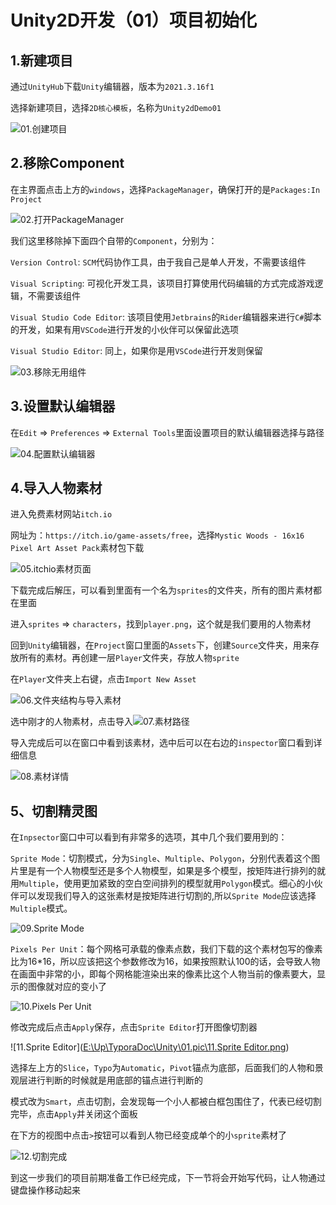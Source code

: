 # Unity2D开发（01）项目初始化

## 1.新建项目

通过`UnityHub`下载`Unity`编辑器，版本为`2021.3.16f1`

选择新建项目，选择`2D核心模板`，名称为`Unity2dDemo01`

![01.创建项目](https://github.com/sfresurgam/unity-development-doc/blob/main/01.Create%20Project/source%20image/01.%E5%88%9B%E5%BB%BA%E9%A1%B9%E7%9B%AE.png)

## 2.移除Component

在主界面点击上方的`windows`，选择`PackageManager`，确保打开的是`Packages:In Project`

![02.打开PackageManager](https://github.com/sfresurgam/unity-development-doc/blob/main/01.Create%20Project/source%20image/02.%E6%89%93%E5%BC%80PackageManager.png)

我们这里移除掉下面四个自带的`Component`，分别为：

`Version Control`: `SCM`代码协作工具，由于我自己是单人开发，不需要该组件

`Visual Scripting`: 可视化开发工具，该项目打算使用代码编辑的方式完成游戏逻辑，不需要该组件

`Visual Studio Code Editor`: 该项目使用`Jetbrains`的`Rider`编辑器来进行`C#`脚本的开发，如果有用`VSCode`进行开发的小伙伴可以保留此选项

`Visual Studio Editor`: 同上，如果你是用`VSCode`进行开发则保留

![03.移除无用组件](https://github.com/sfresurgam/unity-development-doc/blob/main/01.Create%20Project/source%20image/03.%E7%A7%BB%E9%99%A4%E6%97%A0%E7%94%A8%E7%BB%84%E4%BB%B6.png)

## 3.设置默认编辑器

在`Edit` => `Preferences` => `External Tools`里面设置项目的默认编辑器选择与路径

![04.配置默认编辑器](https://github.com/sfresurgam/unity-development-doc/blob/main/01.Create%20Project/source%20image/04.%E9%85%8D%E7%BD%AE%E9%BB%98%E8%AE%A4%E7%BC%96%E8%BE%91%E5%99%A8.png)

## 4.导入人物素材

进入免费素材网站`itch.io`

网址为：`https://itch.io/game-assets/free`，选择`Mystic Woods - 16x16 Pixel Art Asset Pack`素材包下载

![05.itchio素材页面](https://github.com/sfresurgam/unity-development-doc/blob/main/01.Create%20Project/source%20image/05.itchio%E7%B4%A0%E6%9D%90%E9%A1%B5%E9%9D%A2.png)

下载完成后解压，可以看到里面有一个名为`sprites`的文件夹，所有的图片素材都在里面

进入`sprites` => `characters`，找到`player.png`，这个就是我们要用的人物素材

回到`Unity`编辑器，在`Project`窗口里面的`Assets`下，创建`Source`文件夹，用来存放所有的素材。再创建一层`Player`文件夹，存放人物`sprite`

在`Player`文件夹上右键，点击`Import New Asset`

![06.文件夹结构与导入素材](https://github.com/sfresurgam/unity-development-doc/blob/main/01.Create%20Project/source%20image/06.%E6%96%87%E4%BB%B6%E5%A4%B9%E7%BB%93%E6%9E%84%E4%B8%8E%E5%AF%BC%E5%85%A5%E7%B4%A0%E6%9D%90.png)

选中刚才的人物素材，点击导入![07.素材路径](https://github.com/sfresurgam/unity-development-doc/blob/main/01.Create%20Project/source%20image/07.%E7%B4%A0%E6%9D%90%E8%B7%AF%E5%BE%84.png)

导入完成后可以在窗口中看到该素材，选中后可以在右边的`inspector`窗口看到详细信息

![08.素材详情](https://github.com/sfresurgam/unity-development-doc/blob/main/01.Create%20Project/source%20image/08.%E7%B4%A0%E6%9D%90%E8%AF%A6%E6%83%85.png)

## 5、切割精灵图

在`Inpsector`窗口中可以看到有非常多的选项，其中几个我们要用到的：

`Sprite Mode`：切割模式，分为`Single`、`Multiple`、`Polygon`，分别代表着这个图片里是有一个人物模型还是多个人物模型，如果是多个模型，按矩阵进行排列的就用`Multiple`，使用更加紧致的空白空间排列的模型就用`Polygon`模式。细心的小伙伴可以发现我们导入的这张素材是按矩阵进行切割的,所以`Sprite Mode`应该选择`Multiple`模式。

![09.Sprite Mode](https://github.com/sfresurgam/unity-development-doc/blob/main/01.Create%20Project/source%20image/09.Sprite%20Mode.png)

`Pixels Per Unit`：每个网格可承载的像素点数，我们下载的这个素材包写的像素比为16*16，所以应该把这个参数修改为16，如果按照默认100的话，会导致人物在画面中非常的小，即每个网格能渲染出来的像素比这个人物当前的像素要大，显示的图像就对应的变小了

![10.Pixels Per Unit](https://github.com/sfresurgam/unity-development-doc/blob/main/01.Create%20Project/source%20image/10.Pixels%20Per%20Unit.png)

修改完成后点击`Apply`保存，点击`Sprite Editor`打开图像切割器

![11.Sprite Editor]([E:\Up\TyporaDoc\Unity\01.pic\11.Sprite Editor.png](https://github.com/sfresurgam/unity-development-doc/blob/main/01.Create%20Project/source%20image/11.Sprite%20Editor.png))

选择左上方的`Slice`，`Typo`为`Automatic`，`Pivot`锚点为底部，后面我们的人物和景观层进行判断的时候就是用底部的锚点进行判断的

模式改为`Smart`，点击切割，会发现每一个小人都被白框包围住了，代表已经切割完毕，点击`Apply`并关闭这个面板

在下方的视图中点击`>`按钮可以看到人物已经变成单个的小`sprite`素材了

![12.切割完成](https://github.com/sfresurgam/unity-development-doc/blob/main/01.Create%20Project/source%20image/12.%E5%88%87%E5%89%B2%E5%AE%8C%E6%88%90.png)

到这一步我们的项目前期准备工作已经完成，下一节将会开始写代码，让人物通过键盘操作移动起来



